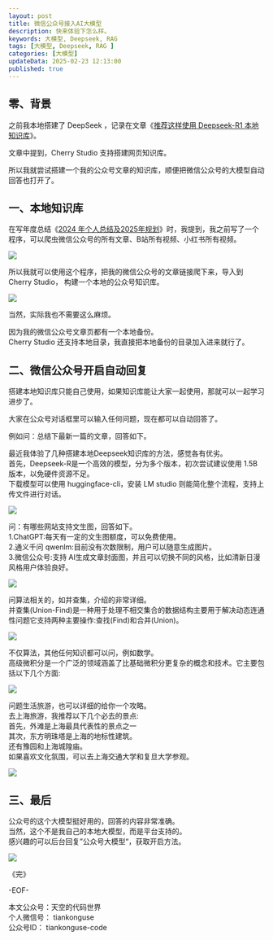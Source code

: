 ```yaml
---
layout: post  
title: 微信公众号接入AI大模型  
description: 快来体验下怎么样。  
keywords: 大模型, Deepseek, RAG 
tags: [大模型, Deepseek, RAG ]  
categories: [大模型]  
updateData: 2025-02-23 12:13:00  
published: true  
---
```



## 零、背景  


之前我本地搭建了 DeepSeek ，记录在文章《[推荐这样使用 Deepseek-R1 本地知识库](https://mp.weixin.qq.com/s/TYmYcyObrecJtVp_cvnibw)》。  


文章中提到，Cherry Studio 支持搭建网页知识库。  


所以我就尝试搭建一个我的公众号文章的知识库，顺便把微信公众号的大模型自动回答也打开了。  


## 一、本地知识库  



在写年度总结《[2024 年个人总结及2025年规划](https://mp.weixin.qq.com/s/cGtR-ZZz50G1-wIU9TdU_A)》时，我提到，我之前写了一个程序，可以爬虫微信公众号的所有文章、B站所有视频、小红书所有视频。  


![](https://res2025.tiankonguse.com/images/2025/02/24/001.png) 


所以我就可以使用这个程序，把我的微信公众号的文章链接爬下来，导入到 Cherry Studio， 构建一个本地的公众号知识库。  


![](https://res2025.tiankonguse.com/images/2025/02/24/002.png) 


当然，实际我也不需要这么麻烦。  


因为我的微信公众号文章页都有一个本地备份。  
Cherry Studio 还支持本地目录，我直接把本地备份的目录加入进来就行了。  


## 二、微信公众号开启自动回复  


搭建本地知识库只能自己使用，如果知识库能让大家一起使用，那就可以一起学习进步了。  



大家在公众号对话框里可以输入任何问题，现在都可以自动回答了。  


例如问：总结下最新一篇的文章，回答如下。  


最近我体验了几种搭建本地Deepseek知识库的方法，感觉各有优劣。  
首先，Deepseek-R是一个高效的模型，分为多个版本，初次尝试建议使用 1.5B版本，以免硬件资源不足。  
下载模型可以使用 huggingface-cli，安装 LM studio 则能简化整个流程，支持上传文件进行对话。


![](https://res2025.tiankonguse.com/images/2025/02/24/003.png) 



问：有哪些网站支持文生图，回答如下。  
1.ChatGPT:每天有一定的文生图额度，可以免费使用。  
2.通义千问 qwenlm:目前没有次数限制，用户可以随意生成图片。  
3.微信公众号:支持 AI生成文章封面图，并且可以切换不同的风格，比如清新日漫风格用户体验良好。  


![](https://res2025.tiankonguse.com/images/2025/02/24/004.png) 



问算法相关的，如并查集，介绍的非常详细。  
并查集(Union-Find)是一种用于处理不相交集合的数据结构主要用于解决动态连通性问题它支持两种主要操作:查找(Find)和合并(Union)。  


![](https://res2025.tiankonguse.com/images/2025/02/24/005.png) 



不仅算法，其他任何知识都可以问，例如数学。  
高级微积分是一个广泛的领域涵盖了比基础微积分更复杂的概念和技术。它主要包括以下几个方面:  


![](https://res2025.tiankonguse.com/images/2025/02/24/006.png) 


问题生活旅游，也可以详细的给你一个攻略。  
去上海旅游，我推荐以下几个必去的景点:  
首先，外滩是上海最具代表性的景点之一  
其次，东方明珠塔是上海的地标性建筑。  
还有豫园和上海城隍庙。  
如果喜欢文化氛围，可以去上海交通大学和复旦大学参观。  

![](https://res2025.tiankonguse.com/images/2025/02/24/007.png) 



## 三、最后  


公众号的这个大模型挺好用的，回答的内容非常准确。  
当然，这个不是我自己的本地大模型，而是平台支持的。  
感兴趣的可以后台回复”公众号大模型“，获取开启方法。  


![](https://res2025.tiankonguse.com/images/2025/02/24/008.png) 



《完》  


-EOF-  

本文公众号：天空的代码世界  
个人微信号： tiankonguse  
公众号ID： tiankonguse-code  
  